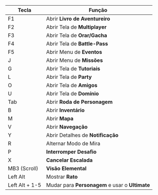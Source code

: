 | Tecla          | Função                                          |
| -------------- | ----------------------------------------------- |
| F1             | Abrir **Livro de Aventureiro**                  |
| F2             | Abrir Tela de **Multiplayer**                   |
| F3             | Abrir Tela de **Orar/Gacha**                    |
| F4             | Abrir Tela de **Battle-Pass**                   |
| F5             | Abrir Menu de **Eventos**                       |
| J              | Abrir Menu de **Missões**                       |
| G              | Abrir Tela de **Tutoriais**                     |
| L              | Abrir Tela de **Party**                         |
| O              | Abrir Tela de **Amigos**                        |
| U              | Abrir Tela de **Domínio**                       |
| Tab            | Abrir **Roda de Personagem**                    |
| B              | Abrir **Inventário**                            |
| M              | Abrir **Mapa**                                  |
| V              | Abrir **Navegação**                             |
| Y              | Abrir Detalhes de **Notificação**               |
| R              | Alternar Modo de Mira                           |
| P              | **Interromper Desafio**                         |
| X              | **Cancelar Escalada**                           |
| MB3 (Scroll)   | **Visão Elemental**                             |
| Left Alt       | Mostrar **Rato**                                |
| Left Alt + 1-5 | Mudar para **Personagem** e usar o **Ultimate** |